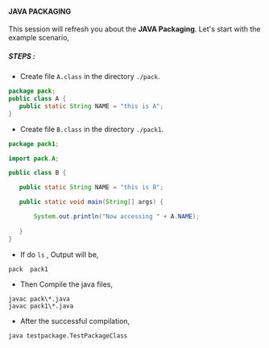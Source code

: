 #### JAVA PACKAGING
This session will refresh you about the **JAVA Packaging**. Let's start with the example scenario,

##### STEPS :

 - Create file `A.class` in the directory `./pack`.
 ```java
package pack;
public class A {
    public static String NAME = "this is A";
}
 ```
 - Create file `B.class` in the directory `./pack1`.
 ```java
 package pack1;

import pack.A;

public class B {

	public static String NAME = "this is B";

    public static void main(String[] args) {

        System.out.println("Now accessing " + A.NAME);
        
    }
}
```
 - If do `ls` , Output will be,
 ```
 pack  pack1
 ```
 - Then Compile the java files,
 ```
 javac pack\*.java
 javac pack1\*.java
 ```
 - After the successful compilation, 
 ```
 java testpackage.TestPackageClass
 ```
